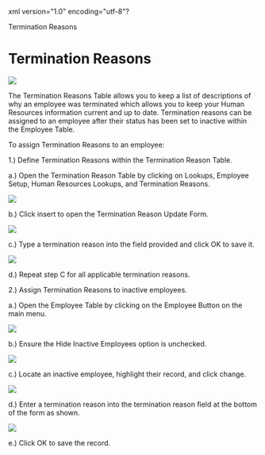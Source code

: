 xml version="1.0" encoding="utf-8"?





Termination Reasons




# Termination Reasons

![](images_2/TErmination_Reason_Table.gif)

The Termination Reasons Table allows you to keep a list of descriptions of why an employee was terminated which allows you to keep your Human Resources information current and up to date. Termination reasons can be assigned to an employee after their status has been set to inactive within the Employee Table.

To assign Termination Reasons to an employee:

1.) Define Termination Reasons within the Termination Reason Table.

a.) Open the Termination Reason Table by clicking on Lookups, Employee Setup, Human Resources Lookups, and Termination Reasons.

![](images_2/TerminationReasons01.gif)

b.) Click insert to open the Termination Reason Update Form.

![](images_2/TerminationReasons02.gif)

c.) Type a termination reason into the field provided and click OK to save it.

![](images_2/TerminationReasons03.gif)

d.) Repeat step C for all applicable termination reasons.

2.) Assign Termination Reasons to inactive employees.

a.) Open the Employee Table by clicking on the Employee Button on the main menu.

![](images_2/ch3term_1.gif)

b.) Ensure the Hide Inactive Employees option is unchecked.

![](images_2/ch3term_2.gif)

c.) Locate an inactive employee, highlight their record, and click change.

![](images_2/ch3term_3.gif)

d.) Enter a termination reason into the termination reason field at the bottom of the form as shown.

![](images_2/ch3term_4.gif)

e.) Click OK to save the record.